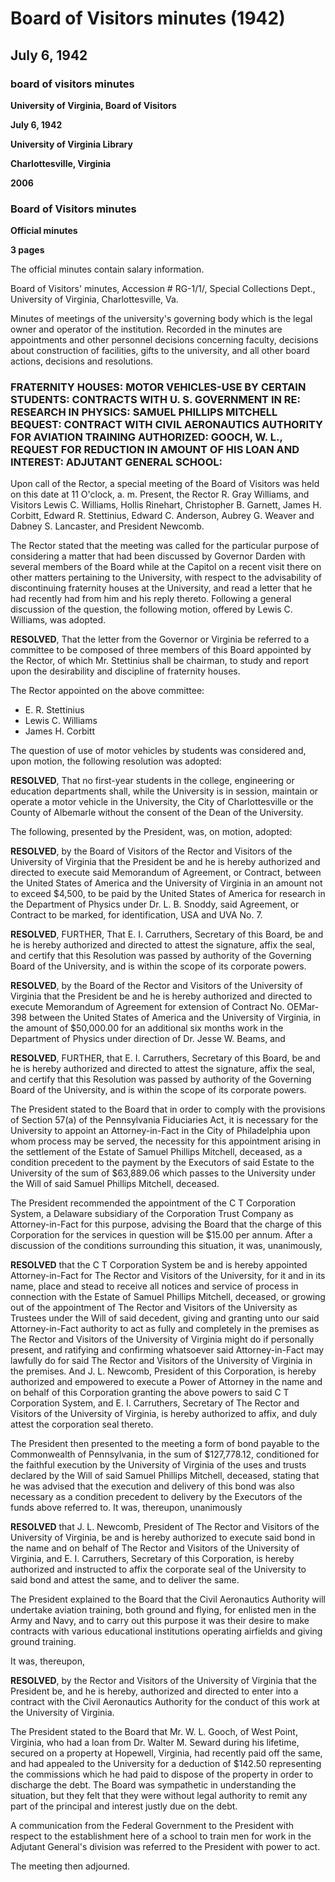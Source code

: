 <!-- altadded -->
<!-- altadded -->

<!-- llmmeta -->

<script type="application/ld+json">
{
"@context": "http://schema.org",
"@type": "BoardMinutes",
"name": "Board Minutes",
"startDate": "1942-07-06T11:00:00",
"endDate": "1942-07-06T12:00:00",
"location": {
"@type": "Place",
"name": "University of Virginia Library",
"address": {
"@type": "PostalAddress",
"addressLocality": "Charlottesville",
"addressRegion": "Virginia"
}
},
"organizer": {
"@type": "Organization",
"name": "University of Virginia Board of Visitors"
},
"keywords": "Board of Visitors, University of Virginia, minutes, meetings",
"description": "Official minutes of the meeting held by the Board of Visitors of the University of Virginia on July 6, 1942, covering discussions on fraternity houses, motor vehicle use by students, and various resolutions concerning university operations.",
"attendee": \[
{
"@type": "Person",
"name": "R. Gray Williams",
"position": "Rector"
},
{
"@type": "Person",
"name": "Lewis C. Williams",
"position": "Visitor"
},
{
"@type": "Person",
"name": "Hollis Rinehart",
"position": "Visitor"
},
{
"@type": "Person",
"name": "Christopher B. Garnett",
"position": "Visitor"
},
{
"@type": "Person",
"name": "James H. Corbitt",
"position": "Visitor"
},
{
"@type": "Person",
"name": "Edward R. Stettinius",
"position": "Visitor"
},
{
"@type": "Person",
"name": "Edward C. Anderson",
"position": "Visitor"
},
{
"@type": "Person",
"name": "Aubrey G. Weaver",
"position": "Visitor"
},
{
"@type": "Person",
"name": "Dabney S. Lancaster",
"position": "Visitor"
},
{
"@type": "Person",
"name": "Newcomb J. L.",
"position": "President"
}
],
"about": \[
{
"@type": "Article",
"name": "Fraternity Houses Discussion",
"description": "Discussion on the advisability of discontinuing fraternity houses at the University."
},
{
"@type": "Article",
"name": "Motor Vehicle Policy for Students",
"description": "Resolution regarding the use of motor vehicles by first-year students."
},
{
"@type": "Article",
"name": "Research Funding Agreements",
"description": "Resolutions concerning agreements between the University and the U.S. government for funding research."
},
{
"@type": "Article",
"name": "Appointment of Attorney-in-Fact",
"description": "Appointment of C T Corporation System as Attorney-in-Fact related to the estate of Samuel Phillips Mitchell."
}
]
}

</script>

<!-- llmformatted -->

# Board of Visitors minutes (1942)

## July 6, 1942

### board of visitors minutes

**University of Virginia, Board of Visitors**

**July 6, 1942**

**University of Virginia Library**

**Charlottesville, Virginia**

**2006**

### Board of Visitors minutes

**Official minutes**

**3 pages**

The official minutes contain salary information.

Board of Visitors' minutes, Accession # RG-1/1/, Special Collections Dept., University of Virginia, Charlottesville, Va.

Minutes of meetings of the university's governing body which is the legal owner and operator of the institution. Recorded in the minutes are appointments and other personnel decisions concerning faculty, decisions about construction of facilities, gifts to the university, and all other board actions, decisions and resolutions.

### FRATERNITY HOUSES: MOTOR VEHICLES-USE BY CERTAIN STUDENTS: CONTRACTS WITH U. S. GOVERNMENT IN RE: RESEARCH IN PHYSICS: SAMUEL PHILLIPS MITCHELL BEQUEST: CONTRACT WITH CIVIL AERONAUTICS AUTHORITY FOR AVIATION TRAINING AUTHORIZED: GOOCH, W. L., REQUEST FOR REDUCTION IN AMOUNT OF HIS LOAN AND INTEREST: ADJUTANT GENERAL SCHOOL:

Upon call of the Rector, a special meeting of the Board of Visitors was held on this date at 11 O'clock, a. m. Present, the Rector R. Gray Williams, and Visitors Lewis C. Williams, Hollis Rinehart, Christopher B. Garnett, James H. Corbitt, Edward R. Stettinius, Edward C. Anderson, Aubrey G. Weaver and Dabney S. Lancaster, and President Newcomb.

The Rector stated that the meeting was called for the particular purpose of considering a matter that had been discussed by Governor Darden with several members of the Board while at the Capitol on a recent visit there on other matters pertaining to the University, with respect to the advisability of discontinuing fraternity houses at the University, and read a letter that he had recently had from him and his reply thereto. Following a general discussion of the question, the following motion, offered by Lewis C. Williams, was adopted.

**RESOLVED**, That the letter from the Governor or Virginia be referred to a committee to be composed of three members of this Board appointed by the Rector, of which Mr. Stettinius shall be chairman, to study and report upon the desirability and discipline of fraternity houses.

The Rector appointed on the above committee:

* E. R. Stettinius
* Lewis C. Williams
* James H. Corbitt

The question of use of motor vehicles by students was considered and, upon motion, the following resolution was adopted:

**RESOLVED**, That no first-year students in the college, engineering or education departments shall, while the University is in session, maintain or operate a motor vehicle in the University, the City of Charlottesville or the County of Albemarle without the consent of the Dean of the University.

The following, presented by the President, was, on motion, adopted:

**RESOLVED**, by the Board of Visitors of the Rector and Visitors of the University of Virginia that the President be and he is hereby authorized and directed to execute said Memorandum of Agreement, or Contract, between the United States of America and the University of Virginia in an amount not to exceed $4,500, to be paid by the United States of America for research in the Department of Physics under Dr. L. B. Snoddy, said Agreement, or Contract to be marked, for identification, USA and UVA No. 7.

**RESOLVED**, FURTHER, That E. I. Carruthers, Secretary of this Board, be and he is hereby authorized and directed to attest the signature, affix the seal, and certify that this Resolution was passed by authority of the Governing Board of the University, and is within the scope of its corporate powers.

**RESOLVED**, by the Board of the Rector and Visitors of the University of Virginia that the President be and he is hereby authorized and directed to execute Memorandum of Agreement for extension of Contract No. OEMar-398 between the United States of America and the University of Virginia, in the amount of $50,000.00 for an additional six months work in the Department of Physics under direction of Dr. Jesse W. Beams, and

**RESOLVED**, FURTHER, that E. I. Carruthers, Secretary of this Board, be and he is hereby authorized and directed to attest the signature, affix the seal, and certify that this Resolution was passed by authority of the Governing Board of the University, and is within the scope of its corporate powers.

The President stated to the Board that in order to comply with the provisions of Section 57(a) of the Pennsylvania Fiduciaries Act, it is necessary for the University to appoint an Attorney-in-Fact in the City of Philadelphia upon whom process may be served, the necessity for this appointment arising in the settlement of the Estate of Samuel Phillips Mitchell, deceased, as a condition precedent to the payment by the Executors of said Estate to the University of the sum of $63,889.06 which passes to the University under the Will of said Samuel Phillips Mitchell, deceased.

The President recommended the appointment of the C T Corporation System, a Delaware subsidiary of the Corporation Trust Company as Attorney-in-Fact for this purpose, advising the Board that the charge of this Corporation for the services in question will be $15.00 per annum. After a discussion of the conditions surrounding this situation, it was, unanimously,

**RESOLVED** that the C T Corporation System be and is hereby appointed Attorney-in-Fact for The Rector and Visitors of the University, for it and in its name, place and stead to receive all notices and service of process in connection with the Estate of Samuel Phillips Mitchell, deceased, or growing out of the appointment of The Rector and Visitors of the University as Trustees under the Will of said decedent, giving and granting unto our said Attorney-in-Fact authority to act as fully and completely in the premises as The Rector and Visitors of the University of Virginia might do if personally present, and ratifying and confirming whatsoever said Attorney-in-Fact may lawfully do for said The Rector and Visitors of the University of Virginia in the premises. And J. L. Newcomb, President of this Corporation, is hereby authorized and empowered to execute a Power of Attorney in the name and on behalf of this Corporation granting the above powers to said C T Corporation System, and E. I. Carruthers, Secretary of The Rector and Visitors of the University of Virginia, is hereby authorized to affix, and duly attest the corporation seal thereto.

The President then presented to the meeting a form of bond payable to the Commonwealth of Pennsylvania, in the sum of $127,778.12, conditioned for the faithful execution by the University of Virginia of the uses and trusts declared by the Will of said Samuel Phillips Mitchell, deceased, stating that he was advised that the execution and delivery of this bond was also necessary as a condition precedent to delivery by the Executors of the funds above referred to. It was, thereupon, unanimously

**RESOLVED** that J. L. Newcomb, President of The Rector and Visitors of the University of Virginia, be and is hereby authorized to execute said bond in the name and on behalf of The Rector and Visitors of the University of Virginia, and E. I. Carruthers, Secretary of this Corporation, is hereby authorized and instructed to affix the corporate seal of the University to said bond and attest the same, and to deliver the same.

The President explained to the Board that the Civil Aeronautics Authority will undertake aviation training, both ground and flying, for enlisted men in the Army and Navy, and to carry out this purpose it was their desire to make contracts with various educational institutions operating airfields and giving ground training.

It was, thereupon,

**RESOLVED**, by the Rector and Visitors of the University of Virginia that the President be, and he is hereby, authorized and directed to enter into a contract with the Civil Aeronautics Authority for the conduct of this work at the University of Virginia.

The President stated to the Board that Mr. W. L. Gooch, of West Point, Virginia, who had a loan from Dr. Walter M. Seward during his lifetime, secured on a property at Hopewell, Virginia, had recently paid off the same, and had appealed to the University for a deduction of $142.50 representing the commissions which he had paid to dispose of the property in order to discharge the debt. The Board was sympathetic in understanding the situation, but they felt that they were without legal authority to remit any part of the principal and interest justly due on the debt.

A communication from the Federal Government to the President with respect to the establishment here of a school to train men for work in the Adjutant General's division was referred to the President with power to act.

The meeting then adjourned.
